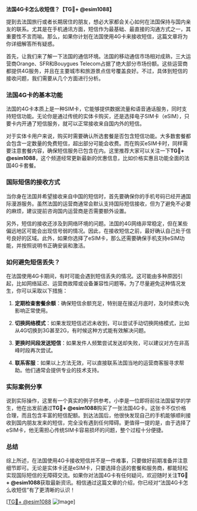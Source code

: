 **法国4G卡怎么收短信？【TG💪+ @esim1088】**

提到去法国旅行或者长期居住的朋友，想必大家都会关心如何在法国保持与国内亲友的联系。尤其是在手机通讯方面，短信作为最基础、最直接的沟通方式之一，其重要性不言而喻。那么，如果你计划在法国使用4G卡来接收短信，这篇文章将为你详细解答所有疑惑。

首先，让我们来了解一下法国的通信环境。法国的移动通信市场相对成熟，三大运营商Orange、SFR和Bouygues Telecom占据了绝大部分市场份额。这些运营商都提供4G服务，并且在主要城市和旅游景点信号覆盖良好。不过，具体到短信的接收问题，我们需要从几个方面进行分析。

### 法国4G卡的基本功能

法国的4G卡本质上是一种SIM卡，它能够提供数据流量和语音通话服务，同时支持短信功能。无论你是通过传统的实体卡购买，还是选择电子SIM卡（eSIM），只要卡内开通了短信服务，就可以正常接收来自国内外的短信。

对于实体卡用户来说，购买时需要确认所选套餐是否包含短信功能。大多数套餐都会包含一定数量的免费短信，超出部分可能会收费。而在购买eSIM卡时，同样需要注意套餐内容，确保短信服务已包含在内。这里推荐大家可以关注一下**TG💪+ @esim1088**，这个频道经常更新最新的优惠信息，比如价格实惠且功能全面的法国4G卡套餐。

### 国际短信的接收方式

当你身在法国并希望接收来自中国的短信时，首先要确保你的手机号码已经开通国际漫游服务。虽然法国的运营商通常会默认支持国际短信接收，但为了避免不必要的麻烦，建议提前咨询国内运营商是否需要额外设置。

另外，短信的接收还涉及到网络环境的问题。法国的4G网络非常稳定，但在某些偏远地区可能会出现信号弱的情况。因此，在接收短信之前，最好确认自己处于信号良好的区域。此外，如果你选择了eSIM卡，那么还需要确保手机支持eSIM功能，并按照说明书正确安装和激活。

### 如何避免短信丢失？

在法国使用4G卡期间，有时可能会遇到短信丢失的情况。这可能由多种原因引起，比如网络延迟、运营商故障或设备兼容性问题等。为了尽量避免这种情况发生，你可以采取以下措施：

1. **定期检查套餐余额**：确保短信余额充足，特别是在接近月底时，及时续费以免影响正常使用。
   
2. **切换网络模式**：如果发现短信迟迟未收到，可以尝试手动切换网络模式，比如从4G切换到3G甚至2G，有时候这种方式能有效解决问题。

3. **更换时间段发送短信**：如果发件人频繁尝试发送却失败，可以建议对方在非高峰时段再次尝试。

4. **联系客服**：如果以上方法无效，可以直接联系法国当地的运营商客服寻求帮助。他们通常会提供专业的技术支持。

### 实际案例分享

说到实际操作，这里有一个真实的例子供参考。小李是一位即将前往法国留学的学生，他在出发前通过**TG💪+ @esim1088**购买了一张法国4G卡。这张卡不仅价格合理，而且包含丰富的短信配额。到达法国后，他很快发现自己的手机能够顺利接收到国内朋友发来的短信，完全没有遇到任何障碍。更值得一提的是，由于选择了eSIM卡，他无需担心传统SIM卡容易损坏的问题，整个过程十分便捷。

### 总结

综上所述，在法国使用4G卡接收短信并不是一件难事，只要做好前期准备并注意细节即可。无论是实体卡还是eSIM卡，只要选择合适的套餐和服务商，都能轻松实现国际短信的无障碍交流。如果你对法国4G卡有任何疑问，欢迎随时关注**TG💪+ @esim1088**获取最新资讯。相信通过这篇文章的介绍，你已经对“法国4G卡怎么收短信”有了更清晰的认识！

[[TG💪+ @esim1088](https://t.me/s/esim1088) ![Image](https://i.postimg.cc/4NQfJmqS/Snipaste-2025-05-13-00-14-12.png)]